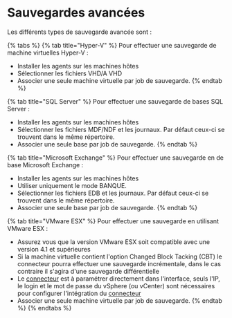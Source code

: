 # Sauvegardes avancées

Les différents types de sauvegarde avancée sont :

{% tabs %}
{% tab title="Hyper-V" %}
Pour effectuer une sauvegarde de machine virtuelles Hyper-V : 

* Installer les agents sur les machines hôtes
* Sélectionner les fichiers VHD/A VHD
* Associer une seule machine virtuelle par job de sauvegarde.
{% endtab %}

{% tab title="SQL Server" %}
Pour effectuer une sauvegarde de bases SQL Server : 

* Installer les agents sur les machines hôtes
* Sélectionner les fichiers MDF/NDF et les journaux. Par défaut ceux-ci se trouvent dans le même répertoire.
* Associer une seule base par job de sauvegarde.
{% endtab %}

{% tab title="Microsoft Exchange" %}
Pour effectuer une sauvegarde en de base Microsoft Exchange : 

* Installer les agents sur les machines hôtes
* Utiliser uniquement le mode BANQUE.
* Sélectionner les fichiers EDB et les journaux. Par défaut ceux-ci se trouvent dans le même répertoire.
*  Associer une seule base par job de sauvegarde.
{% endtab %}

{% tab title="VMware ESX" %}
Pour effectuer une sauvegarde en utilisant VMware ESX : 

* Assurez vous que la version VMware ESX soit compatible avec une version 4.1 et supérieures
* Si la machine virtuelle contient l'option Changed Block Tacking \(CBT\) le connecteur pourra effectuer une sauvegarde incrémentale, dans le cas contraire il s'agira d'une sauvegarde différentielle
* Le [connecteur](https://docs.yoobackup.fr/~/edit/drafts/-LZZqqmegTeaDH7RMDwR/installation/installation-des-agents-de-sauvegarde/configuration-connecteur-vmware) est à paramétrer directement dans l'interface, seuls l'IP, le login et le mot de passe du vSphere \(ou vCenter\) sont nécessaires pour configurer l'intégration du [connecteur](https://docs.yoobackup.fr/~/edit/drafts/-LZZqqmegTeaDH7RMDwR/installation/installation-des-agents-de-sauvegarde/configuration-connecteur-vmware)
*  Associer une seule machine virtuelle par job de sauvegarde.
{% endtab %}
{% endtabs %}

